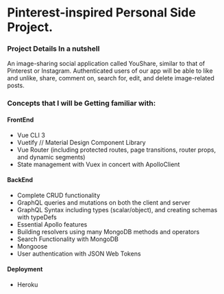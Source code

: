 # Pinterest-inspired Personal Side Project.

### Project Details In a nutshell
An image-sharing social application called YouShare, similar to that of Pinterest or Instagram. Authenticated users of our app will be able to like and unlike, share, comment on, search for, edit, and delete image-related posts.

### Concepts that I will be Getting familiar with: 

#### FrontEnd 
 - Vue CLI 3
 - Vuetify // Material Design Component Library
 - Vue Router (including protected routes, page transitions, router props, and dynamic segments)
 - State management with Vuex in concert with ApolloClient

#### BackEnd
 - Complete CRUD functionality 
 - GraphQL queries and mutations on both the client and server
 - GraphQL Syntax including types (scalar/object), and creating schemas with typeDefs
 - Essential Apollo features
 - Building resolvers using many MongoDB methods and operators
 - Search Functionality with MongoDB
 - Mongoose
 - User authentication with JSON Web Tokens
 
 #### Deployment
  - Heroku 
